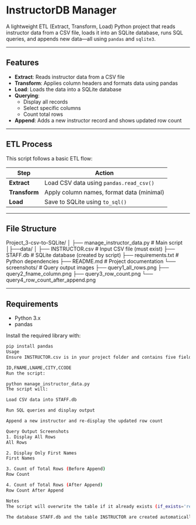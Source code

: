 # InstructorDB Manager

A lightweight ETL (Extract, Transform, Load) Python project that reads instructor data from a CSV file, loads it into an SQLite database, runs SQL queries, and appends new data—all using `pandas` and `sqlite3`.

---

## Features

- **Extract**: Reads instructor data from a CSV file
- **Transform**: Applies column headers and formats data using pandas
- **Load**: Loads the data into a SQLite database
- **Querying**:
  - Display all records
  - Select specific columns
  - Count total rows
- **Append**: Adds a new instructor record and shows updated row count

---

## ETL Process

This script follows a basic ETL flow:

| Step       | Action                                        |
|------------|-----------------------------------------------|
| **Extract**| Load CSV data using `pandas.read_csv()`       |
| **Transform**| Apply column names, format data (minimal)   |
| **Load**   | Save to SQLite using `to_sql()`               |

---

## File Structure

Project_3-csv-to-SQLite/
│
├── manage_instructor_data.py # Main script
│├──data/
│    ├── INSTRUCTOR.csv # Input CSV file (must exist)
├── STAFF.db # SQLite database (created by script)
├── requirements.txt # Python dependencies
├── README.md # Project documentation
└── screenshots/ # Query output images
├── query1_all_rows.png
├── query2_fname_column.png
├── query3_row_count.png
└── query4_row_count_after_append.png


---

## Requirements

- Python 3.x
- pandas

Install the required library with:

```bash
pip install pandas
Usage
Ensure INSTRUCTOR.csv is in your project folder and contains five fields per row in this order:

ID,FNAME,LNAME,CITY,CCODE
Run the script:

python manage_instructor_data.py
The script will:

Load CSV data into STAFF.db

Run SQL queries and display output

Append a new instructor and re-display the updated row count

Query Output Screenshots
1. Display All Rows
All Rows

2. Display Only First Names
First Names

3. Count of Total Rows (Before Append)
Row Count

4. Count of Total Rows (After Append)
Row Count After Append

Notes
The script will overwrite the table if it already exists (if_exists='replace').

The database STAFF.db and the table INSTRUCTOR are created automatically.
